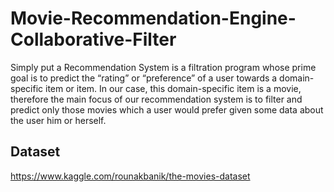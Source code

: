 # Movie-Recommendation-Engine-Collaborative-Filter

Simply put a Recommendation System is a filtration program whose prime goal is to predict the “rating” or “preference” of a user towards a domain-specific item or item. In our case, this domain-specific item is a movie, therefore the main focus of our recommendation system is to filter and predict only those movies which a user would prefer given some data about the user him or herself.

## Dataset
https://www.kaggle.com/rounakbanik/the-movies-dataset

